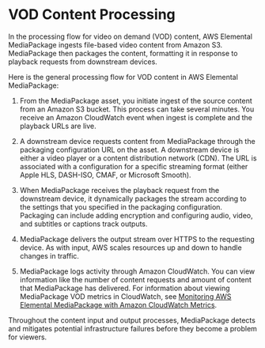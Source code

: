 # VOD Content Processing<a name="what-is-flow-vod"></a>

In the processing flow for video on demand \(VOD\) content, AWS Elemental MediaPackage ingests file\-based video content from Amazon S3\. MediaPackage then packages the content, formatting it in response to playback requests from downstream devices\. 

Here is the general processing flow for VOD content in AWS Elemental MediaPackage:

1.  From the MediaPackage asset, you initiate ingest of the source content from an Amazon S3 bucket\. This process can take several minutes\. You receive an Amazon CloudWatch event when ingest is complete and the playback URLs are live\.

1. A downstream device requests content from MediaPackage through the packaging configuration URL on the asset\. A downstream device is either a video player or a content distribution network \(CDN\)\. The URL is associated with a configuration for a specific streaming format \(either Apple HLS, DASH\-ISO, CMAF, or Microsoft Smooth\)\.

1. When MediaPackage receives the playback request from the downstream device, it dynamically packages the stream according to the settings that you specified in the packaging configuration\. Packaging can include adding encryption and configuring audio, video, and subtitles or captions track outputs\.

1. MediaPackage delivers the output stream over HTTPS to the requesting device\. As with input, AWS scales resources up and down to handle changes in traffic\.

1. MediaPackage logs activity through Amazon CloudWatch\. You can view information like the number of content requests and amount of content that MediaPackage has delivered\. For information about viewing MediaPackage VOD metrics in CloudWatch, see [Monitoring AWS Elemental MediaPackage with Amazon CloudWatch Metrics](monitoring-cloudwatch.md)\.

Throughout the content input and output processes, MediaPackage detects and mitigates potential infrastructure failures before they become a problem for viewers\. 